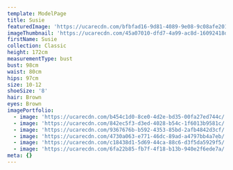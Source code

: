 ```yaml
---
template: ModelPage
title: Susie
featuredImage: 'https://ucarecdn.com/bfbfad16-9d81-4089-9e08-9c08afe20193/'
imageThumbnail: 'https://ucarecdn.com/45a07010-dfd7-4a99-ac8d-16092418db91/'
firstName: Susie
collection: Classic
height: 172cm
measurementType: bust
bust: 98cm
waist: 80cm
hips: 97cm
size: 10-12
shoeSize: '8'
hair: Brown
eyes: Brown
imagePortfolio:
  - image: 'https://ucarecdn.com/b454c1d0-8ce0-4d2e-bd35-00fa27ed744c/'
  - image: 'https://ucarecdn.com/842ec5f3-d3ed-4028-b54c-1f6013b9581c/'
  - image: 'https://ucarecdn.com/9367676b-b592-4353-85bd-2afb4842d3cf/'
  - image: 'https://ucarecdn.com/4730a063-e771-46dc-89ad-a4797bb4a7eb/'
  - image: 'https://ucarecdn.com/c18438d1-5d69-44ca-88c6-d3f5da5929f5/'
  - image: 'https://ucarecdn.com/6fa22b85-fb7f-4f18-b13b-940e2f6ede7a/'
meta: {}
---
```


